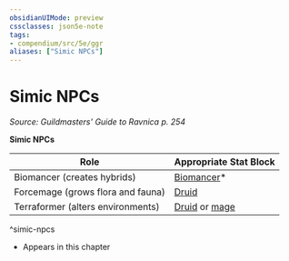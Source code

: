 ```yaml
---
obsidianUIMode: preview
cssclasses: json5e-note
tags:
- compendium/src/5e/ggr
aliases: ["Simic NPCs"]
---
```

# Simic NPCs
*Source: Guildmasters' Guide to Ravnica p. 254* 

**Simic NPCs**

| Role | Appropriate Stat Block |
|------|------------------------|
| Biomancer (creates hybrids) | [Biomancer](Mechanics/bestiary/humanoid/biomancer-ggr.md)* |
| Forcemage (grows flora and fauna) | [Druid](Mechanics/bestiary/humanoid/druid.md) |
| Terraformer (alters environments) | [Druid](Mechanics/bestiary/humanoid/druid.md) or [mage](Mechanics/bestiary/humanoid/mage.md) |
^simic-npcs

* Appears in this chapter